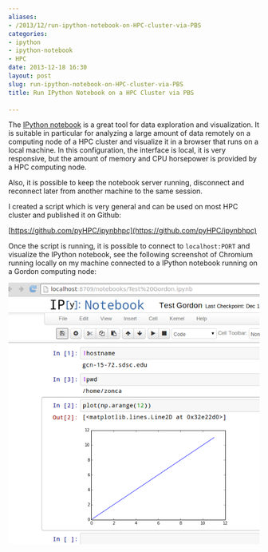 ```yaml
---
aliases:
- /2013/12/run-ipython-notebook-on-HPC-cluster-via-PBS
categories:
- ipython
- ipython-notebook
- HPC
date: 2013-12-18 16:30
layout: post
slug: run-ipython-notebook-on-HPC-cluster-via-PBS
title: Run IPython Notebook on a HPC Cluster via PBS

---
```


The [IPython notebook](http://ipython.org/notebook.html) is a great tool for data exploration
and visualization.
It is suitable in particular for analyzing a large amount of data remotely on a computing node
of a HPC cluster and visualize it in a browser that runs on a local machine.
In this configuration, the interface is local, it is very responsive, but the amount of memory
and CPU horsepower is provided by a HPC computing node.

Also, it is possible to keep the notebook server running, disconnect and reconnect later from
another machine to the same session.

I created a script which is very general and can be used on most HPC cluster and published it on Github:

[https://github.com/pyHPC/ipynbhpc](https://github.com/pyHPC/ipynbhpc)

Once the script is running, it is possible to connect to `localhost:PORT` and visualize the 
IPython notebook, see the following screenshot of Chromium running locally on my machine
connected to a IPython notebook running on a Gordon computing node:

<img src="run-ipython-notebook-on-HPC-cluster-via-PBS_screenshot.png" alt="IPython notebook on Gordon" style="width: 730px;"/>

